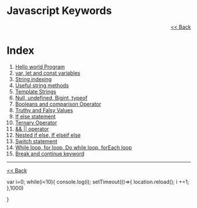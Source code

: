 # Javascript Keywords

<div dir="rtl">
  <a href="https://github.com/Axhutoxh/javascript"> Back >></a>
</div>

# Index

1. [Hello world Program](#javascript?)
2. [var, let and const variables](#)
3. [String indexing](#)
4. [Useful string methods](#)
5. [Template Strings](#)
6. [Null, undefined, Bigint, typeof](#)
7. [Booleans and comparison Operator](#)
8. [Truthy and Falsy Values](#)
9. [If else statement](#)
10. [Ternary Operator](#)
11. [&& || operator](#)
12. [Nested if else, If elseif else](#)
13. [Switch statement](#)
14. [While loop, for loop, Do while loop, forEach loop](#)
15. [Break and continue keyword](#)

<hr />
  <a href="https://github.com/Axhutoxh/javascript"><< Back</a>

var i=0;
while(i<10){
console.log(i);
setTimeout(()=>{
location.reload();
i +=1;
},1000)

}
